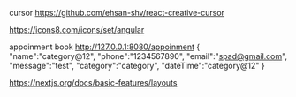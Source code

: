 cursor
https://github.com/ehsan-shv/react-creative-cursor

https://icons8.com/icons/set/angular

appoinment book
http://127.0.0.1:8080/appoinment
{
"name":"category@12",
"phone":"1234567890",
"email":"spad@gmail.com",
"message":"test",
"category":"category",
"dateTime":"category@12"
}

https://nextjs.org/docs/basic-features/layouts